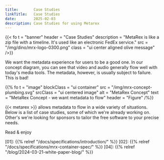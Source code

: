 ```yaml
---
title:       Case Studies
linkTitle:   Case Studies
date:        2025-02-03
description: Case Studies for using Metarex
---
```


{{< fo t = "banner"
    header = "Case Studies"
    description = "MetaRex is like a zip file with a timeline. It's used like an electronic FedEx service."
    src = "/img/dino/mrx-logo-0300.png"
    class = "ui center aligned olive message"
/>}}

We want the metadata experience for users to be a good one. In our concept
diagram, you can see that video and audio generally flow well with
today's media tools. The metadata, however, is usually subject to failure.
This is <span class = "ui red text">bad</span>!

{{% fo
   t = "image"
   blockClass = "ui container"
   src = "/img/mrx-concept-plumbing.svg"
   srcClass = "ui centered image"
   alt = "MetaRex Concept"
   text = "MetaRex Concept - we want metadata to flow"
   header = "Figure"
/%}}

{{< metarex >}} allows metadata to flow in a wide variety of situations. Below
is a list of case studies, some of which we're already working on. Other's
we're looking for sponsors to tailor the free software to your precise needs.

Read & enjoy

[01]:   {{% relref "/docs/specifications/introduction/" %}}
[02]:   {{% relref "/docs/specifications/mrx-container-spec/" %}}
[04]:   {{% relref "/blog/2024-03-21-white-paper-blog/" %}}

